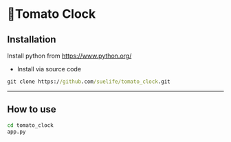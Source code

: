# 🍅Tomato Clock

## Installation

Install python from https://www.python.org/

- Install  via source code

```cmd
git clone https://github.com/suelife/tomato_clock.git
```

---

## How to use

```cmd
cd tomato_clock
app.py
```
